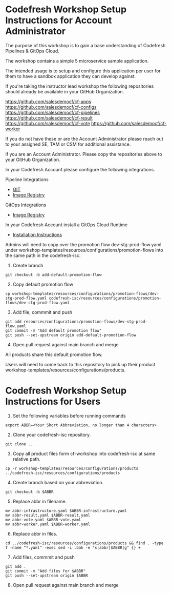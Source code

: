 # Codefresh Workshop Setup Instructions for Account Administrator

The purpose of this workshop is to gain a base understanding of Codefresh Pipelines & GitOps Cloud.

The workshop contains a simple 5 microservice sample application.

The intended usage is to setup and configure this application per user for them to have a sandbox application they can develop against.

If you're taking the instructor lead workshop the following repositories should already be available in your GitHub Organization.

https://github.com/salesdemocf/cf-apps
https://github.com/salesdemocf/cf-configs
https://github.com/salesdemocf/cf-pipelines
https://github.com/salesdemocf/cf-result
https://github.com/salesdemocf/cf-vote
https://github.com/salesdemocf/cf-worker

If you do not have these or are the Account Administrator please reach out to your assigned SE, TAM or CSM for additional assistance.

If you are an Account Administrator.  Please copy the repositories above to your GitHub Organization.

In your Codefresh Account please configure the following integrations.

Pipeline Integrations

- [GIT](https://codefresh.io/docs/docs/integrations/git-providers/#github)
- [Image Registry](https://codefresh.io/docs/docs/integrations/docker-registries/)

GitOps Integrations

- [Image Registry](https://codefresh.io/docs/docs/gitops-integrations/container-registries/)

In your Codefresh Account install a GitOps Cloud Runtime

- [Installation Instructions](https://codefresh.io/docs/docs/gitops-quick-start/quick-start-install-runtime/)

Admins will need to copy over the promotion flow dev-stg-prod-flow.yaml under workshop-templates/resources/configurations/promotion-flows into the same path in the codefresh-isc.  

1. Create branch
``` console
git checkout -b add-default-promotion-flow
```
2. Copy default promotion flow
``` console
cp workshop-templates/resources/configurations/promotion-flows/dev-stg-prod-flow.yaml codefresh-isc/resources/configurations/promotion-flows/dev-stg-prod-flow.yaml
```
3. Add file, commmit and push
``` console
git add resources/configurations/promotion-flows/dev-stg-prod-flow.yaml
git commit -m "Add default promotion flow"
git push --set-upstream origin add-default-promotion-flow
```
4. Open pull request against main branch and merge

All products share this default promotion flow.

Users will need to come back to this repository to pick up their product workshop-templates/resources/configurations/products.

# Codefresh Workshop Setup Instructions for Users

1. Set the following variables before running commands
``` console
export ABBR=<Your Short Abbreviation, no longer than 4 characters>
```
2. Clone your codefresh-isc repository.
``` console
git clone ...
```
3. Copy all product files form cf-workshop into codefresh-isc at same relative path.
```
cp -r workshop-templates/resources/configurations/products ../codefresh-isc/resources/configurations/products
```
4. Create branch based on your abbreviation. 
``` console
git checkout -b $ABBR
```
5. Replace abbr in filename.
``` console
mv abbr-infrastructure.yaml $ABBR-infrastructure.yaml
mv abbr-result.yaml $ABBR-result.yaml
mv abbr-vote.yaml $ABBR-vote.yaml
mv abbr-worker.yaml $ABBR-worker.yaml
```
6. Replace abbr in files.
``` console
cd ../codefresh-isc/resources/configurations/products && find . -type f -name "*.yaml" -exec sed -i .bak -e "s|abbr|$ABBR|g" {} +
```
7. Add files, commmit and push
``` console
git add .
git commit -m "Add files for $ABBR"
git push --set-upstream origin $ABBR
```
8. Open pull request against main branch and merge
